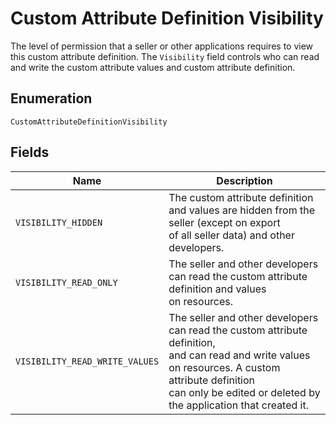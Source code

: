 <!-- Optimized: 2025-10-06 -->
<!-- RPM: 1.6.2.1.1.6.2.1_custom-attribute-definition-visibility_20251006 -->
<!-- Session: E2E RPM DNA Application -->
<!-- AOM: RND (Reggie & Dro) -->
<!-- COI: TECHNOLOGY -->
<!-- RPM: HIGH -->
<!-- ACTION: BUILD -->


# Custom Attribute Definition Visibility

The level of permission that a seller or other applications requires to
view this custom attribute definition.
The `Visibility` field controls who can read and write the custom attribute values
and custom attribute definition.

## Enumeration

`CustomAttributeDefinitionVisibility`

## Fields

| Name | Description |
|  --- | --- |
| `VISIBILITY_HIDDEN` | The custom attribute definition and values are hidden from the seller (except on export<br>of all seller data) and other developers. |
| `VISIBILITY_READ_ONLY` | The seller and other developers can read the custom attribute definition and values<br>on resources. |
| `VISIBILITY_READ_WRITE_VALUES` | The seller and other developers can read the custom attribute definition,<br>and can read and write values on resources. A custom attribute definition<br>can only be edited or deleted by the application that created it. |
